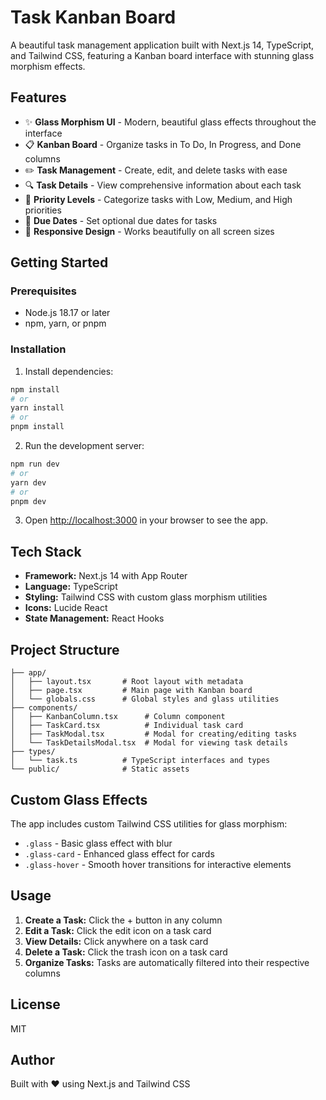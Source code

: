 # Task Kanban Board

A beautiful task management application built with Next.js 14, TypeScript, and Tailwind CSS, featuring a Kanban board interface with stunning glass morphism effects.

## Features

- ✨ **Glass Morphism UI** - Modern, beautiful glass effects throughout the interface
- 📋 **Kanban Board** - Organize tasks in To Do, In Progress, and Done columns
- ✏️ **Task Management** - Create, edit, and delete tasks with ease
- 🔍 **Task Details** - View comprehensive information about each task
- 🎨 **Priority Levels** - Categorize tasks with Low, Medium, and High priorities
- 📅 **Due Dates** - Set optional due dates for tasks
- 🎯 **Responsive Design** - Works beautifully on all screen sizes

## Getting Started

### Prerequisites

- Node.js 18.17 or later
- npm, yarn, or pnpm

### Installation

1. Install dependencies:

```bash
npm install
# or
yarn install
# or
pnpm install
```

2. Run the development server:

```bash
npm run dev
# or
yarn dev
# or
pnpm dev
```

3. Open [http://localhost:3000](http://localhost:3000) in your browser to see the app.

## Tech Stack

- **Framework:** Next.js 14 with App Router
- **Language:** TypeScript
- **Styling:** Tailwind CSS with custom glass morphism utilities
- **Icons:** Lucide React
- **State Management:** React Hooks

## Project Structure

```
├── app/
│   ├── layout.tsx       # Root layout with metadata
│   ├── page.tsx         # Main page with Kanban board
│   └── globals.css      # Global styles and glass utilities
├── components/
│   ├── KanbanColumn.tsx      # Column component
│   ├── TaskCard.tsx          # Individual task card
│   ├── TaskModal.tsx         # Modal for creating/editing tasks
│   └── TaskDetailsModal.tsx  # Modal for viewing task details
├── types/
│   └── task.ts          # TypeScript interfaces and types
└── public/              # Static assets
```

## Custom Glass Effects

The app includes custom Tailwind CSS utilities for glass morphism:

- `.glass` - Basic glass effect with blur
- `.glass-card` - Enhanced glass effect for cards
- `.glass-hover` - Smooth hover transitions for interactive elements

## Usage

1. **Create a Task:** Click the + button in any column
2. **Edit a Task:** Click the edit icon on a task card
3. **View Details:** Click anywhere on a task card
4. **Delete a Task:** Click the trash icon on a task card
5. **Organize Tasks:** Tasks are automatically filtered into their respective columns

## License

MIT

## Author

Built with ❤️ using Next.js and Tailwind CSS
